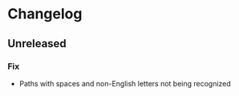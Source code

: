 # Changelog

## Unreleased

### Fix

- Paths with spaces and non-English letters not being recognized

